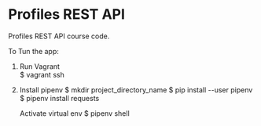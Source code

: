 # Profiles REST API

Profiles REST API course code.

To Tun the app:

1. Run Vagrant  
    $ vagrant ssh  
2. Install pipenv
    $ mkdir project_directory_name
    $ pip install --user pipenv
    $ pipenv install requests

    Activate virtual env
    $ pipenv shell